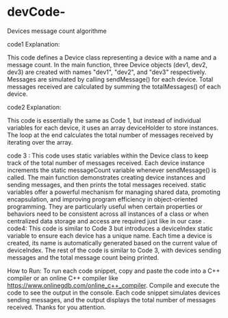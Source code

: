 # devCode-
Devices message count algorithme

code1 Explanation:

This code defines a Device class representing a device with a name and a message count.
In the main function, three Device objects (dev1, dev2, dev3) are created with names "dev1", "dev2", and "dev3" respectively.
Messages are simulated by calling sendMessage() for each device.
Total messages received are calculated by summing the totalMessages() of each device.


code2 Explanation:

This code is essentially the same as Code 1, but instead of individual variables for each device, it uses an array deviceHolder to store instances.
The loop at the end calculates the total number of messages received by iterating over the array.

code 3 :
This code uses static variables within the Device class to keep track of the total number of messages received.
Each device instance increments the static messageCount variable whenever sendMessage() is called.
The main function demonstrates creating device instances and sending messages, and then prints the total messages received.
static variables offer a powerful mechanism for managing shared data, promoting encapsulation, and improving program efficiency in object-oriented programming. They are particularly useful when certain properties or behaviors need to be consistent across all instances of a class or when centralized data storage and access are required just like in our case .
code4:
This code is similar to Code 3 but introduces a deviceIndex static variable to ensure each device has a unique name.
Each time a device is created, its name is automatically generated based on the current value of deviceIndex.
The rest of the code is similar to Code 3, with devices sending messages and the total message count being printed.

How to Run:
To run each code snippet, copy and paste the code into a C++ compiler or an online C++ compiler like https://www.onlinegdb.com/online_c++_compiler.
Compile and execute the code to see the output in the console.
Each code snippet simulates devices sending messages, and the output displays the total number of messages received.
Thanks for you attention.





